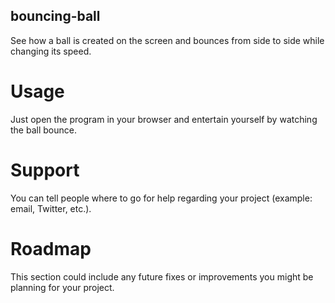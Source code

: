 ## bouncing-ball
See how a ball is created on the screen and bounces from side to side while changing its speed.

# Usage
Just open the program in your browser and entertain yourself by watching the ball bounce.

# Support 
You can tell people where to go for help regarding your project (example: email, Twitter, etc.). 

# Roadmap
This section could include any future fixes or improvements you might be planning for your project. 
